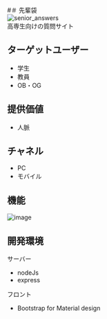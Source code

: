#＃ 先輩袋  
![senior_answers](https://user-images.githubusercontent.com/52561458/61196225-02333c80-a708-11e9-8811-9f62cc1c2afc.JPG)  
高専生向けの質問サイト  

## ターゲットユーザー
- 学生
- 教員
- OB・OG  
    
## 提供価値  
- 人脈  
    
## チャネル  
- PC
- モバイル  

## 機能
![image](https://user-images.githubusercontent.com/52561458/60721825-235a9700-9f6a-11e9-9579-a5f69adca760.png)


## 開発環境
サーバー
- nodeJs
- express  
	
フロント
- Bootstrap for Material design
